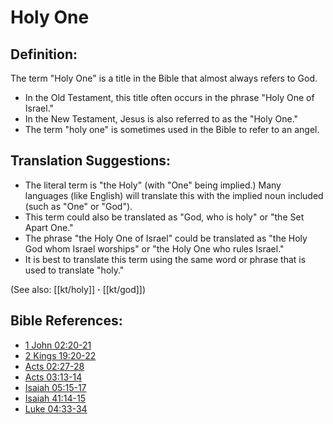 # Holy One #

## Definition: ##

The term "Holy One" is a title in the Bible that almost always refers to God.

* In the Old Testament, this title often occurs in the phrase "Holy One of Israel."
* In the New Testament, Jesus is also referred to as the "Holy One."
* The term "holy one" is sometimes used in the Bible to refer to an angel.

## Translation Suggestions: ##

* The literal term is "the Holy" (with "One" being implied.) Many languages (like English) will translate this with the implied noun included (such as "One" or "God").
* This term could also be translated as "God, who is holy" or "the Set Apart One."
* The phrase "the Holy One of Israel" could be translated as "the Holy God whom Israel worships" or "the Holy One who rules Israel."
* It is best to translate this term using the same word or phrase that is used to translate "holy."

(See also: [[kt/holy]] **·** [[kt/god]])

## Bible References: ##

* [1 John 02:20-21](en/tn/1jn/help/02/20)
* [2 Kings 19:20-22](en/tn/2ki/help/19/20)
* [Acts 02:27-28](en/tn/act/help/02/27)
* [Acts 03:13-14](en/tn/act/help/03/13)
* [Isaiah 05:15-17](en/tn/isa/help/05/15)
* [Isaiah 41:14-15](en/tn/isa/help/41/14)
* [Luke 04:33-34](en/tn/luk/help/04/33)